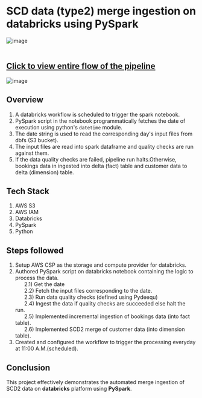 # SCD data (type2) merge ingestion on databricks using PySpark
![image](https://github.com/user-attachments/assets/fb778bdc-e593-40d5-8031-32a30309ccd4) <br><br>
## [<ins>Click to view entire flow of the pipeline</ins>](https://app.diagrams.net/#G10UyFN__m84G239hEkaDJhKhJ8dhcFXwh#%7B%22pageId%22%3A%220%22%7D) <br>
![image](https://github.com/user-attachments/assets/e3b82cce-a2d5-4606-b940-5954b63390e7)


## Overview
1. A databricks workflow is scheduled to trigger the spark notebook.<br>
2. PySpark script in the notebook programmatically fetches the date of execution using python's `datetime` module.<br>
3. The date string is used to read the corresponding day's input files from dbfs (S3 bucket).<br>
4. The input files are read into spark dataframe and quality checks are run against them.<br>
5. If the data quality checks are failed, pipeline run halts.Otherwise, bookings data in ingested into delta (fact) table and customer data to delta (dimension) table.<br>

## Tech Stack
1. AWS S3
2. AWS IAM 
3. Databricks
4. PySpark
5. Python

## Steps followed
1. Setup AWS CSP as the storage and compute provider for databricks.
2. Authored PySpark script on databricks notebook containing the logic to process the data.<br>
&nbsp;&nbsp;&nbsp;&nbsp;&nbsp;&nbsp;2.1) Get the date<br>
&nbsp;&nbsp;&nbsp;&nbsp;&nbsp;&nbsp;2.2) Fetch the input files corresponding to the date.<br>
&nbsp;&nbsp;&nbsp;&nbsp;&nbsp;&nbsp;2.3) Run data quality checks (defined using Pydeequ)<br>
&nbsp;&nbsp;&nbsp;&nbsp;&nbsp;&nbsp;2.4) Ingest the data if quality checks are succeeded else halt the run.<br>
&nbsp;&nbsp;&nbsp;&nbsp;&nbsp;&nbsp;2.5) Implemented incremental ingestion of bookings data (into fact table).<br>
&nbsp;&nbsp;&nbsp;&nbsp;&nbsp;&nbsp;2.6) Implemented SCD2 merge of customer data (into dimension table).<br>
3. Created and configured the workflow to trigger the processing everyday at 11:00 A.M.(scheduled).<br>

## Conclusion
This project effectively demonstrates the automated merge ingestion of SCD2 data on **databricks** platform using **PySpark**.
